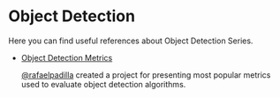 # Object Detection

Here you can find useful references about Object Detection Series.

- [Object Detection Metrics](https://github.com/rafaelpadilla/Object-Detection-Metrics)

  [@rafaelpadilla](https://github.com/rafaelpadilla) created a project for presenting most popular metrics used to evaluate object detection algorithms.

